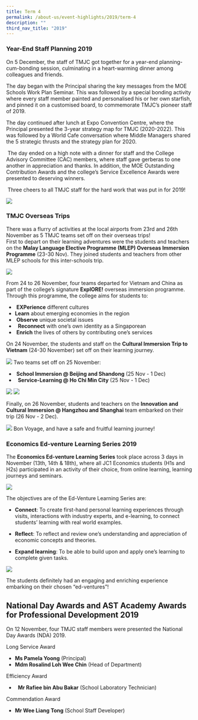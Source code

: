 ```yaml
---
title: Term 4
permalink: /about-us/event-highlights/2019/term-4
description: ""
third_nav_title: "2019"
---
```

### Year-End Staff Planning 2019

On 5 December, the staff of TMJC got together for a year-end planning-cum-bonding session, culminating in a heart-warming dinner among colleagues and friends.

The day began with the Principal sharing the key messages from the MOE Schools Work Plan Seminar. This was followed by a special bonding activity where every staff member painted and personalised his or her own starfish, and pinned it on a customised board, to commemorate TMJC’s pioneer staff of 2019.

The day continued after lunch at Expo Convention Centre, where the Principal presented the 3-year strategy map for TMJC (2020-2022). This was followed by a World Cafe conversation where Middle Managers shared the 5 strategic thrusts and the strategy plan for 2020.

 The day ended on a high note with a dinner for staff and the College Advisory Committee (CAC) members, where staff gave gerberas to one another in appreciation and thanks. In addition, the MOE Outstanding Contribution Awards and the college’s Service Excellence Awards were presented to deserving winners.

 Three cheers to all TMJC staff for the hard work that was put in for 2019!
 
 ![](/images/2019-T4-Events-StaffYearEndPlanning_01.jpeg)
 
 ### TMJC Overseas Trips

There was a flurry of activities at the local airports from 23rd and 26th November as 5 TMJC teams set off on their overseas trips!  
First to depart on their learning adventures were the students and teachers on the **Malay Language Elective Programme (MLEP) Overseas Immersion Programme** (23-30 Nov). They joined students and teachers from other MLEP schools for this inter-schools trip.

![](/images/2019-T4-Events-OverseasTrip_01.jpeg)

From 24 to 26 November, four teams departed for Vietnam and China as part of the college’s signature **ExplORE!** overseas immersion programme. Through this programme, the college aims for students to:

*  **EXPerience** different cultures  
* **Learn** about emerging economies in the region  
*  **Observe** unique societal issues  
*   **Reconnect** with one’s own identity as a Singaporean  
*  **Enrich** the lives of others by contributing one’s services  
  
On 24 November, the students and staff on the **Cultural Immersion Trip to Vietnam** (24-30 November) set off on their learning journey.

![](/images/2019-T4-Events-OverseasTrip_02.jpeg)
Two teams set off on 25 November:  
*  **School Immersion @ Beijing and Shandong** (25 Nov - 1 Dec)
*   **Service-Learning @ Ho Chi Min City** (25 Nov - 1 Dec)

![](/images/2019-T4-Events-OverseasTrip_03.jpeg)
![](/images/2019-T4-Events-OverseasTrip_04.jpeg)

Finally, on 26 November, students and teachers on the **Innovation and Cultural Immersion @ Hangzhou and Shanghai** team embarked on their trip (26 Nov - 2 Dec).

![](/images/2019-T4-Events-OverseasTrip_05.jpeg)
Bon Voyage, and have a safe and fruitful learning journey! 

  
### Economics Ed-venture Learning Series 2019
  
The **Economics Ed-venture Learning Series** took place across 3 days in November (13th, 14th & 18th), where all JC1 Economics students (H1s and H2s) participated in an activity of their choice, from online learning, learning journeys and seminars.

![](/images/2019-T4-Events-EconomicsEdventure_02.jpeg)

The objectives are of the Ed-Venture Learning Series are:

* **Connect**: To create first-hand personal learning experiences through visits, interactions with industry experts, and e-learning, to connect students’ learning with real world examples.

* **Reflect**: To reflect and review one’s understanding and appreciation of economic concepts and theories.

* **Expand learning**: To be able to build upon and apply one’s learning to complete given tasks.

![](/images/2019-T4-Events-EconomicsEdventure_03.jpeg)

The students definitely had an engaging and enriching experience embarking on their chosen “ed-ventures”!  
  

  
National Day Awards and AST Academy Awards for Professional Development 2019
-------------------------------------------------------------------------------

  
On 12 November, four TMJC staff members were presented the National Day Awards (NDA) 2019.  

Long Service Award  <br>
* **Ms Pamela Yoong** (Principal)
* **Mdm Rosalind Loh Wee Chin** (Head of Department)

Efficiency Award  
*   **Mr Rafiee bin Abu Bakar** (School Laboratory Technician) 

Commendation Award  
* **Mr Wee Liang Tong** (School Staff Developer)
